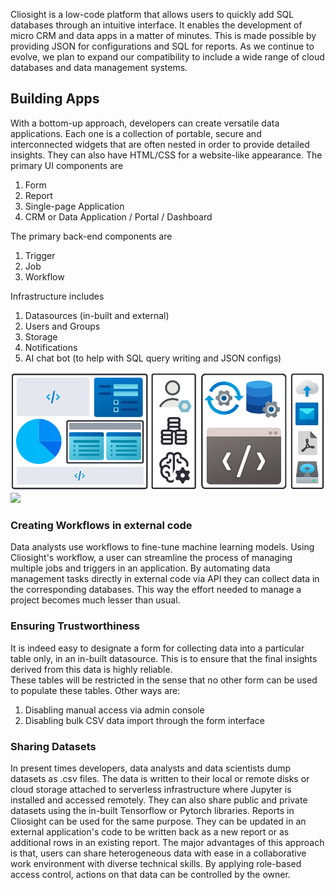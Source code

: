Cliosight is a low-code platform that allows users to quickly add SQL databases through an intuitive interface. It enables the development of micro CRM and data apps in a matter of minutes. This is made possible by providing JSON for configurations and SQL for reports. As we continue to evolve, we plan to expand our compatibility to include a wide range of cloud databases and data management systems.   

## Building Apps 
With a bottom-up approach, developers can create versatile data applications. Each one is a collection of portable, secure and interconnected widgets that are often nested in order to provide detailed insights. They can also have HTML/CSS for a website-like appearance. The primary UI components are 
1. Form   
2. Report    
3. Single-page Application     
4. CRM or Data Application / Portal / Dashboard   
    
The primary back-end components are    
1. Trigger   
2. Job
3. Workflow
       
Infrastructure includes          
1. Datasources (in-built and external)      
2. Users and Groups        
3. Storage   
4. Notifications
5. AI chat bot (to help with SQL query writing and JSON configs)   

<img src="images/cliosight_app.png" />
<img src="https://mir-s3-cdn-cf.behance.net/project_modules/max_1200/3393ab201764817.66f852ccea1b1.png" />
      
### Creating Workflows in external code      
Data analysts use workflows to fine-tune machine learning models. Using Cliosight's workflow, a user can streamline the process of managing multiple jobs and triggers in an application. By automating data management tasks directly in external code via API they can collect data in the corresponding databases. This way the effort needed to manage a project becomes much lesser than usual.     
         
### Ensuring Trustworthiness
It is indeed easy to designate a form for collecting data into a particular table only, in an in-built datasource. This is to ensure that the final insights derived from this data is highly reliable.   
These tables will be restricted in the sense that no other form can be used to populate these tables. Other ways are:     
1. Disabling manual access via admin console      
2. Disabling bulk CSV data import through the form  interface     
         
### Sharing Datasets    
In present times developers, data analysts and data scientists dump datasets as .csv files. The data is written to their local or remote disks or cloud storage attached to serverless infrastructure where Jupyter is installed and accessed remotely. They can also share public and private datasets using the in-built Tensorflow or Pytorch libraries. Reports in Cliosight can be used for the same purpose. They can be updated in an external application's code to be written back as a new report or as additional rows in an existing report. The major advantages of this approach is that, users can share heterogeneous data with ease in a collaborative work environment with diverse technical skills. By applying role-based access control, actions on that data can be controlled by the owner.    
    
